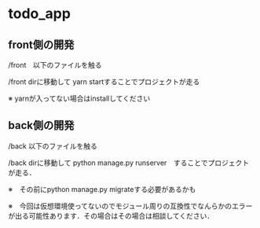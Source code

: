 # todo_app

## front側の開発

/front　以下のファイルを触る

/front dirに移動して yarn startすることでプロジェクトが走る

※ yarnが入ってない場合はinstallしてください

## back側の開発

/back 以下のファイルを触る

/back dirに移動して python manage.py runserver　することでプロジェクトが走る．

※　その前にpython manage.py migrateする必要があるかも

※　今回は仮想環境使ってないのでモジュール周りの互換性でなんらかのエラーが出る可能性あります．その場合はその場合は相談してください．
